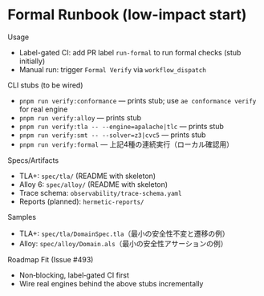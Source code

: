 # Formal Runbook (low-impact start)

Usage
- Label-gated CI: add PR label `run-formal` to run formal checks (stub initially)
- Manual run: trigger `Formal Verify` via `workflow_dispatch`

CLI stubs (to be wired)
- `pnpm run verify:conformance` — prints stub; use `ae conformance verify` for real engine
- `pnpm run verify:alloy` — prints stub
- `pnpm run verify:tla -- --engine=apalache|tlc` — prints stub
- `pnpm run verify:smt -- --solver=z3|cvc5` — prints stub
 - `pnpm run verify:formal` — 上記4種の連続実行（ローカル確認用）

Specs/Artifacts
- TLA+: `spec/tla/` (README with skeleton)
- Alloy 6: `spec/alloy/` (README with skeleton)
- Trace schema: `observability/trace-schema.yaml`
- Reports (planned): `hermetic-reports/`

Samples
- TLA+: `spec/tla/DomainSpec.tla`（最小の安全性不変と遷移の例）
- Alloy: `spec/alloy/Domain.als`（最小の安全性アサーションの例）

Roadmap Fit (Issue #493)
- Non‑blocking, label‑gated CI first
- Wire real engines behind the above stubs incrementally
